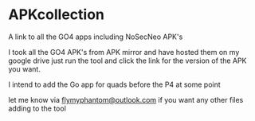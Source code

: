 # APKcollection
A link to all the GO4 apps including NoSecNeo APK's

I took all the GO4 APK's from APK mirror and have hosted them on my google drive
just run the tool and click the link for the version of the APK you want.

I intend to add the Go app for quads before the P4 at some point

let me know via flymyphantom@outlook.com if you want any other files adding
to the tool
